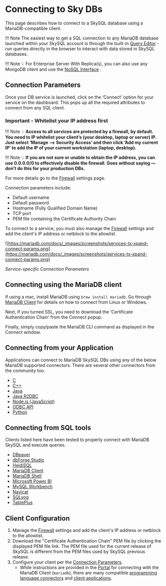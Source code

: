 # Connecting to Sky DBs

This page describes how to connect to a SkySQL database using a MariaDB-compatible client.

!!! Note
    The easiest way to get a SQL connection to any MariaDB database launched within your SkySQL account is through the built-in [Query Editor](https://mariadb.com/docs/skysql-dbaas/connect/nr-query-editor/) -  run queries directly in the browser to interact with data stored in SkySQL databases.


!!! Note
    💡 For Enterprise Server With Replica(s), you can also use any MongoDB client and use the [NoSQL Interface](https://mariadb.com/docs/skysql-dbaas/connect/nr-nosql-interface/) .


## Connection Parameters

Once your DB service is launched, click on the ‘Connect’ option for your service on the dashboard. This pops up all the required attributes to connect from any SQL client. 

### **Important - Whitelist your IP address first**

!!! Note
    💡 **Access to all services are protected by a firewall, by default. You need to IP whitelist your client’s (your desktop, laptop or server) IP. Just select ‘Manage —> Security Access’ and then click ‘Add my current IP’ to add the IP of your current workstation (laptop, desktop).**

!!! Note
    💡 **If you are not sure or unable to obtain the IP address, you can use 0.0.0.0/0 to effectively disable the firewall. Goes without saying — don’t do this for your production DBs.**


For more details go to the [Firewall](https://mariadb.com/docs/skysql-dbaas/security/nr-firewall/) settings page. 

Connection parameters include:

- Default username
- Default password
- Hostname (Fully Qualified Domain Name)
- TCP port
- PEM file containing the Certificate Authority Chain

To connect to a service, you must also manage the [Firewall](https://mariadb.com/docs/skysql-dbaas/security/nr-firewall/) settings and add the client's IP address or netblock to the allowlist.

![https://mariadb.com/docs/_images/screenshots/services-tx-xpand-connect-params.png](https://mariadb.com/docs/_images/screenshots/services-tx-xpand-connect-params.png)

*Service-specific Connection Parameters*



## Connecting using the MariaDB client

If using a mac, install MariaDB using `brew install mariadb`.  Go through [MariaDB Client](https://mariadb.com/docs/skysql-previous-release/connect/clients/mariadb-client/) for details on how to connect from Linux or Windows. 

Next, If you turned SSL, you need to download the ‘Certificate Authentication Chain’ from the Connect popup. 

Finally, simply copy/paste the MariaDB CLI command as displayed in the Connect window. 

## Connecting from your Application

Applications can connect to MariaDB SkySQL DBs using any of the below MariaDB supported connectors. There are several other connectors from the community too. 

- [C](Connect%20from%20%E2%80%98C%E2%80%99%20App%20b31c2f5880a74e198c61a60e74076cec.md)
- [C++](Connect%20from%20%E2%80%98C++%E2%80%99%20App%20697a64cebee24fcf996e21450f1c32f0.md)
- [Java](Connect%20from%20Java%20App%2017bf88ae787b44a0bccb8d5eaac5f8ef.md)
- [Java R2DBC](Connect%20using%20Connector%20R2DBC%206f657edcac0849cb8ab4be6649ca71bd.md)
- [Node.js (JavaScript)](Connect%20from%20Node%20js%20App%20b63d489b6fbd426ab40d7f7f3be9025a.md)
- [ODBC API](Connect%20using%20ODBC%20890af3c0e7b9458d89f83509870a9ee0.md)
- [Python](Connect%20from%20Python%20App%208bc740a2fd7145e099b41cd1b1f7c289.md)

## Connecting from SQL tools

Clients listed here have been tested to properly connect with MariaDB SkySQL and execute queries.

- [DBeaver](https://mariadb.com/docs/skysql-previous-release/connect/clients/dbeaver/)
- [dbForge Studio](https://mariadb.com/docs/skysql-previous-release/connect/clients/dbforge-studio/)
- [HeidiSQL](https://mariadb.com/docs/skysql-previous-release/connect/clients/heidisql/)
- [MariaDB Client](https://mariadb.com/docs/skysql-previous-release/connect/clients/mariadb-client/)
- [MariaDB Shell](https://mariadb.com/docs/skysql-previous-release/connect/clients/mariadb-shell/)
- [Microsoft Power BI](https://mariadb.com/docs/skysql-previous-release/connect/business-intelligence/)
- [MySQL Workbench](https://mariadb.com/docs/skysql-previous-release/connect/clients/mysql-workbench/)
- [Navicat](https://mariadb.com/docs/skysql-previous-release/connect/clients/navicat/)
- [SQLyog](https://mariadb.com/docs/skysql-previous-release/connect/clients/sqlyog/)
- [TablePlus](https://mariadb.com/docs/skysql-previous-release/connect/clients/tableplus/)

## Client Configuration

1. Manage the [Firewall](https://mariadb.com/docs/skysql-dbaas/security/nr-firewall/) settings and add the client's IP address or netblock to the allowlist.
2. Download the "Certificate Authentication Chain" PEM file by clicking the displayed PEM file link. The PEM file used for the current release of SkySQL is different from the PEM files used by SkySQL previous release.
3. Configure your client per the [Connection Parameters](https://mariadb.com/docs/skysql-dbaas/connect/nr-client-connections/#Connection_Parameters).
    - While instructions are provided in the [Portal](https://mariadb.com/docs/skysql-dbaas/working/nr-portal/) for connecting with the MariaDB Client (`mariadb`), there are many compatible [programming language connectors](https://mariadb.com/docs/skysql-dbaas/connect/nr-client-connections/#Supported_Connectors) and [client applications](https://mariadb.com/docs/skysql-dbaas/connect/nr-client-connections/#Supported_Clients).

